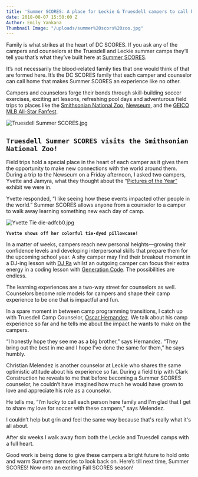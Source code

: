 ```yaml
---
title: 'Summer SCORES: A place for Leckie & Truesdell campers to call home'
date: 2018-08-07 15:50:00 Z
Author: Emily Yankana
Thumbnail Image: "/uploads/summer%20scors%20zoo.jpg"
---
```


Family is what strikes at the heart of DC SCORES. If you ask any of the campers and counselors at the Truesdell and Leckie summer camps they’ll tell you that’s what they’ve built here at [Summer SCORES](https://summer.dcscores.org/).

It’s not necessarily the blood-related family ties that one would think of that are formed here. It’s the DC SCORES family that each camper and counselor can call home that makes Summer SCORES an experience like no other.

Campers and counselors forge their bonds through skill-building soccer exercises, exciting art lessons, refreshing pool days and adventurous field trips to places like the [Smithsonian National Zoo,](https://nationalzoo.si.edu/) [Newseum,](http://www.newseum.org/exhibits/current/) and the [GEICO MLB All-Star Fanfest](https://www.mlb.com/all-star/fanfest).

![Truesdell Summer SCORES.jpg](/uploads/Truesdell%20Summer%20SCORES.jpg)

## `Truesdell Summer SCORES visits the Smithsonian National Zoo!`

Field trips hold a special place in the heart of each camper as it gives them the opportunity to make new connections with the world around them. During a trip to the Newseum on a Friday afternoon, I asked two campers, Yvette and Jamyra, what they thought about the “[Pictures of the Year” ](http://www.newseum.org/exhibits/current/pictures-of-the-year-75-years-of-the-worlds-best-photography/)exhibit we were in.

Yvette responded, “I like seeing how these events impacted other people in the world.” Summer SCORES allows anyone from a counselor to a camper to walk away learning something new each day of camp.

![Yvette Tie die-adfcb0.jpg](/uploads/Yvette%20Tie%20die-adfcb0.jpg)

**`Yvette shows off her colorful tie-dyed pillowcase!`**

In a matter of weeks, campers reach new personal heights—growing their confidence levels and developing interpersonal skills that prepare them for the upcoming school year. A shy camper may find their breakout moment in a DJ-ing lesson with [DJ Ra](https://pathbrite.com/portfolio/PpXHCPY6T/tyjuane-hodge) whilst an outgoing camper can focus their extra energy in a coding lesson with [Generation Code](https://www.generationcode.com/). The possibilities are endless.

The learning experiences are a two-way street for counselors as well. Counselors become role models for campers and shape their camp experience to be one that is impactful and fun.

In a spare moment in between camp programming transitions, I catch up with Truesdell Camp Counselor, [Oscar Hernandez](https://www.dcscores.org/blog/2018/07/oscar-hernandez-a-story-of-determination). We talk about his camp experience so far and he tells me about the impact he wants to make on the campers.

“I honestly hope they see me as a big brother,” says Hernandez. “They bring out the best in me and I hope I’ve done the same for them,” he says humbly.

Christian Melendez is another counselor at Leckie who shares the same optimistic attitude about his experience so far. During a field trip with Clark Construction he reveals to me that before becoming a Summer SCORES counselor, he couldn’t have imagined how much he would have grown to love and appreciate his role as a counselor.

He tells me, “I’m lucky to call each person here family and I'm glad that I get to share my love for soccer with these campers," says Melendez.

I couldn’t help but grin and feel the same way because that's really what it's all about.

After six weeks I walk away from both the Leckie and Truesdell camps with a full heart.

Good work is being done to give these campers a bright future to hold onto and warm Summer memories to look back on. Here’s till next time, Summer SCORES! Now onto an exciting Fall SCORES season!